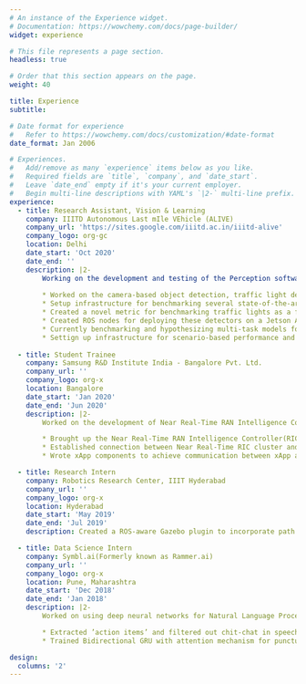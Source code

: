 ```yaml
---
# An instance of the Experience widget.
# Documentation: https://wowchemy.com/docs/page-builder/
widget: experience

# This file represents a page section.
headless: true

# Order that this section appears on the page.
weight: 40

title: Experience
subtitle:

# Date format for experience
#   Refer to https://wowchemy.com/docs/customization/#date-format
date_format: Jan 2006

# Experiences.
#   Add/remove as many `experience` items below as you like.
#   Required fields are `title`, `company`, and `date_start`.
#   Leave `date_end` empty if it's your current employer.
#   Begin multi-line descriptions with YAML's `|2-` multi-line prefix.
experience:
  - title: Research Assistant, Vision & Learning
    company: IIITD Autonomous Last mIle VEhicle (ALIVE)
    company_url: 'https://sites.google.com/iiitd.ac.in/iiitd-alive'
    company_logo: org-gc
    location: Delhi
    date_start: 'Oct 2020'
    date_end: ''
    description: |2-
        Working on the development and testing of the Perception software stack for the autonomous vehicle:
    
        * Worked on the camera-based object detection, traffic light detection and classification and tracking module.
        * Setup infrastructure for benchmarking several state-of-the-art 2D object detectors on autonomous driving datasets such as BDD100K.
        * Created a novel metric for benchmarking traffic lights as a function of the distance to the Traffic Light.
        * Created ROS nodes for deploying these detectors on a Jetson AGX Xavier as part of the autonomousstack of the car using Torchscript and OpenCV.
        * Currently benchmarking and hypothesizing multi-task models for object detection, lane detection and object tracking.
        * Settign up infrastructure for scenario-based performance and safety testing of the perception stack.
        
  - title: Student Trainee
    company: Samsung R&D Institute India - Bangalore Pvt. Ltd.
    company_url: ''
    company_logo: org-x
    location: Bangalore
    date_start: 'Jan 2020'
    date_end: 'Jun 2020'
    description: |2-
        Worked on the development of Near Real-Time RAN Intelligence Controller (RIC)

        * Brought up the Near Real-Time RAN Intelligence Controller(RIC) Kubernetes cluster.
        * Established connection between Near Real-Time RIC cluster and RIC dashboard to facilitate deployment of xApps and creation of new policies.
        * Wrote xApp components to achieve communication between xApp and the Near Real-Time RIC A1-Mediator via RIC Message RouterAPIs to facilitate movement of policies across the cluster components.

  - title: Research Intern
    company: Robotics Research Center, IIIT Hyderabad
    company_url: ''
    company_logo: org-x
    location: Hyderabad
    date_start: 'May 2019'
    date_end: 'Jul 2019'
    description: Created a ROS-aware Gazebo plugin to incorporate path planning for actors in Gazebo. The actor is treated as a mobile base by the plugin. The costmap is  retrieved via the costmap\_2d node. The A-star algorithm is then applied on the retrieved costmap for generating paths via the navfn package.

  - title: Data Science Intern
    company: Symbl.ai(Formerly known as Rammer.ai)
    company_url: ''
    company_logo: org-x
    location: Pune, Maharashtra
    date_start: 'Dec 2018'
    date_end: 'Jan 2018'
    description: |2-
        Worked on using deep neural networks for Natural Language Processing

        * Extracted ’action items’ and filtered out chit-chat in speech to text data gathered from meetings via a text classification model.
        * Trained Bidirectional GRU with attention mechanism for punctuation restoration model.

design:
  columns: '2'
---
```

